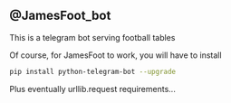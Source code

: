 ## @JamesFoot_bot

This is a telegram bot serving football tables

Of course, for JamesFoot to work, you will have to install
``` bash
pip install python-telegram-bot --upgrade
```
Plus eventually urllib.request requirements...



